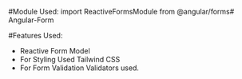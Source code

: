 #Module Used:
import ReactiveFormsModule from @angular/forms#   A n g u l a r - F o r m 

#Features Used:
 - Reactive Form Model
 - For Styling Used Tailwind CSS
 - For Form Validation Validators used.
 
 

